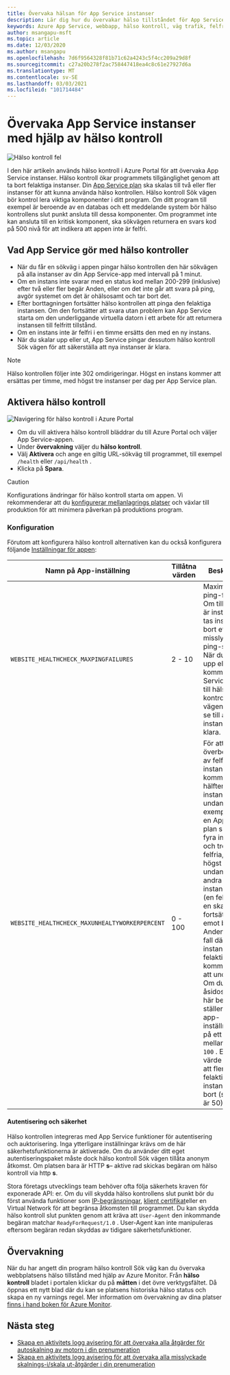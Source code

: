 ```yaml
---
title: Övervaka hälsan för App Service instanser
description: Lär dig hur du övervakar hälso tillståndet för App Service instanser med hjälp av hälso kontroll.
keywords: Azure App Service, webbapp, hälso kontroll, väg trafik, felfria instanser, sökväg, övervakning,
author: msangapu-msft
ms.topic: article
ms.date: 12/03/2020
ms.author: msangapu
ms.openlocfilehash: 7d6f9564328f81b71c62a4243c5f4cc209a29d8f
ms.sourcegitcommit: c27a20b278f2ac758447418ea4c8c61e27927d6a
ms.translationtype: MT
ms.contentlocale: sv-SE
ms.lasthandoff: 03/03/2021
ms.locfileid: "101714484"
---
```

# <a name="monitor-app-service-instances-using-health-check"></a>Övervaka App Service instanser med hjälp av hälso kontroll

![Hälso kontroll fel][2]

I den här artikeln används hälso kontroll i Azure Portal för att övervaka App Service instanser. Hälso kontroll ökar programmets tillgänglighet genom att ta bort felaktiga instanser. Din [App Service plan](./overview-hosting-plans.md) ska skalas till två eller fler instanser för att kunna använda hälso kontrollen. Hälso kontroll Sök vägen bör kontrol lera viktiga komponenter i ditt program. Om ditt program till exempel är beroende av en databas och ett meddelande system bör hälso kontrollens slut punkt ansluta till dessa komponenter. Om programmet inte kan ansluta till en kritisk komponent, ska sökvägen returnera en svars kod på 500 nivå för att indikera att appen inte är felfri.

## <a name="what-app-service-does-with-health-checks"></a>Vad App Service gör med hälso kontroller

- När du får en sökväg i appen pingar hälso kontrollen den här sökvägen på alla instanser av din App Service-app med intervall på 1 minut.
- Om en instans inte svarar med en status kod mellan 200-299 (inklusive) efter två eller fler begär Anden, eller om det inte går att svara på ping, avgör systemet om det är ohälsosamt och tar bort det.
- Efter borttagningen fortsätter hälso kontrollen att pinga den felaktiga instansen. Om den fortsätter att svara utan problem kan App Service starta om den underliggande virtuella datorn i ett arbete för att returnera instansen till felfritt tillstånd.
- Om en instans inte är felfri i en timme ersätts den med en ny instans.
- När du skalar upp eller ut, App Service pingar dessutom hälso kontroll Sök vägen för att säkerställa att nya instanser är klara.

> [!NOTE]
> Hälso kontrollen följer inte 302 omdirigeringar. Högst en instans kommer att ersättas per timme, med högst tre instanser per dag per App Service plan.
>

## <a name="enable-health-check"></a>Aktivera hälso kontroll

![Navigering för hälso kontroll i Azure Portal][3]

- Om du vill aktivera hälso kontroll bläddrar du till Azure Portal och väljer App Service-appen.
- Under **övervakning** väljer du **hälso kontroll**.
- Välj **Aktivera** och ange en giltig URL-sökväg till programmet, till exempel `/health` eller `/api/health` .
- Klicka på **Spara**.

> [!CAUTION]
> Konfigurations ändringar för hälso kontroll starta om appen. Vi rekommenderar att du [konfigurerar mellanlagrings platser](deploy-staging-slots.md) och växlar till produktion för att minimera påverkan på produktions program.
>

### <a name="configuration"></a>Konfiguration

Förutom att konfigurera hälso kontroll alternativen kan du också konfigurera följande [Inställningar för appen](configure-common.md):

| Namn på App-inställning | Tillåtna värden | Beskrivning |
|-|-|-|
|`WEBSITE_HEALTHCHECK_MAXPINGFAILURES` | 2 - 10 | Maximalt antal ping-försök. Om till exempel är inställt på `2` , tas instanserna bort efter `2` misslyckade ping-signaler. När du skalar upp eller ut, kommer App Service pinga till hälso kontroll Sök vägen för att se till att nya instanser är klara. |
|`WEBSITE_HEALTHCHECK_MAXUNHEALTYWORKERPERCENT` | 0 - 100 | För att undvika överbelastande av felfria instanser kommer högst hälften av instanserna att undantas. Till exempel, om en App Service plan skalas till fyra instanser och tre inte är felfria, kommer högst två att undantas. De andra två instanserna (en felfri och en skadad) fortsätter att ta emot begär Anden. I värsta fall där alla instanser är felaktiga kommer ingen att undantas. Om du vill åsidosätta det här beteendet ställer du in app-inställningen på ett värde mellan `0` och `100` . Ett högre värde innebär att fler felaktiga instanser tas bort (standard är 50). |

#### <a name="authentication-and-security"></a>Autentisering och säkerhet

Hälso kontrollen integreras med App Service funktioner för autentisering och auktorisering. Inga ytterligare inställningar krävs om de här säkerhetsfunktionerna är aktiverade. Om du använder ditt eget autentiseringspaket måste dock hälso kontroll Sök vägen tillåta anonym åtkomst. Om platsen bara är HTTP **s**– aktive rad skickas begäran om hälso kontroll via http **s**.

Stora företags utvecklings team behöver ofta följa säkerhets kraven för exponerade API: er. Om du vill skydda hälso kontrollens slut punkt bör du först använda funktioner som [IP-begränsningar](app-service-ip-restrictions.md#set-an-ip-address-based-rule), [klient certifikat](app-service-ip-restrictions.md#set-an-ip-address-based-rule)eller en Virtual Network för att begränsa åtkomsten till programmet. Du kan skydda hälso kontroll slut punkten genom att kräva att `User-Agent` den inkommande begäran matchar `ReadyForRequest/1.0` . User-Agent kan inte manipuleras eftersom begäran redan skyddas av tidigare säkerhetsfunktioner.

## <a name="monitoring"></a>Övervakning

När du har angett din program hälso kontroll Sök väg kan du övervaka webbplatsens hälso tillstånd med hjälp av Azure Monitor. Från **hälso kontroll** bladet i portalen klickar du på **måtten** i det övre verktygsfältet. Då öppnas ett nytt blad där du kan se platsens historiska hälso status och skapa en ny varnings regel. Mer information om övervakning av dina platser [finns i hand boken för Azure Monitor](web-sites-monitor.md).

## <a name="next-steps"></a>Nästa steg
- [Skapa en aktivitets logg avisering för att övervaka alla åtgärder för autoskalning av motorn i din prenumeration](https://github.com/Azure/azure-quickstart-templates/tree/master/monitor-autoscale-alert)
- [Skapa en aktivitets logg avisering för att övervaka alla misslyckade skalnings-i/skala ut-åtgärder i din prenumeration](https://github.com/Azure/azure-quickstart-templates/tree/master/monitor-autoscale-failed-alert)

[1]: ./media/app-service-monitor-instances-health-check/health-check-success-diagram.png
[2]: ./media/app-service-monitor-instances-health-check/health-check-failure-diagram.png
[3]: ./media/app-service-monitor-instances-health-check/azure-portal-navigation-health-check.png